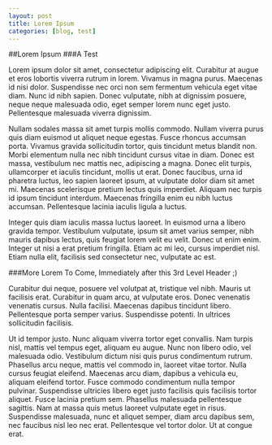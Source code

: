 ```yaml
---
layout: post
title: Lorem Ipsum
categories: [blog, test]
---
```


##Lorem Ipsum
###A Test

Lorem ipsum dolor sit amet, consectetur adipiscing elit. Curabitur at augue et eros lobortis viverra rutrum in lorem. Vivamus in magna purus. Maecenas id nisi dolor. Suspendisse nec orci non sem fermentum vehicula eget vitae diam. Nunc id nibh sapien. Donec vulputate, nibh at dignissim posuere, neque neque malesuada odio, eget semper lorem nunc eget justo. Pellentesque malesuada viverra dignissim.

Nullam sodales massa sit amet turpis mollis commodo. Nullam viverra purus quis diam euismod ut aliquet neque egestas. Fusce rhoncus accumsan porta. Vivamus gravida sollicitudin tortor, quis tincidunt metus blandit non. Morbi elementum nulla nec nibh tincidunt cursus vitae in diam. Donec est massa, vestibulum nec mattis nec, adipiscing a magna. Donec elit turpis, ullamcorper et iaculis tincidunt, mollis ut erat. Donec faucibus, urna id pharetra luctus, leo sapien laoreet ipsum, at vulputate dolor diam sit amet mi. Maecenas scelerisque pretium lectus quis imperdiet. Aliquam nec turpis id ipsum tincidunt interdum. Maecenas fringilla enim eu nibh luctus accumsan. Pellentesque lacinia iaculis ligula a luctus.

Integer quis diam iaculis massa luctus laoreet. In euismod urna a libero gravida tempor. Vestibulum vulputate, ipsum sit amet varius semper, nibh mauris dapibus lectus, quis feugiat lorem velit eu velit. Donec ut enim enim. Integer ut nisi a erat pretium fringilla. Etiam ac mi leo, cursus imperdiet nisl. Etiam nulla elit, facilisis sed consectetur nec, vulputate ac est.

###More Lorem To Come, Immediately after this 3rd Level Header ;)

Curabitur dui neque, posuere vel volutpat at, tristique vel nibh. Mauris ut facilisis erat. Curabitur in quam arcu, at vulputate eros. Donec venenatis venenatis cursus. Nulla facilisi. Maecenas dapibus tincidunt libero. Pellentesque porta semper varius. Suspendisse potenti. In ultrices sollicitudin facilisis.

Ut id tempor justo. Nunc aliquam viverra tortor eget convallis. Nam turpis nisl, mattis vel tempus eget, aliquam eu augue. Nunc non libero odio, vel malesuada odio. Vestibulum dictum nisi quis purus condimentum rutrum. Phasellus arcu neque, mattis vel commodo in, laoreet vitae tortor. Nulla cursus feugiat eleifend. Maecenas arcu diam, dapibus a vehicula eu, aliquam eleifend tortor. Fusce commodo condimentum nulla tempor pulvinar. Suspendisse ultricies libero eget justo facilisis quis facilisis tortor aliquet. Fusce lacinia pretium sem. Phasellus malesuada pellentesque sagittis. Nam at massa quis metus laoreet vulputate eget in risus. Suspendisse malesuada, nunc et aliquet semper, diam arcu dapibus sem, nec faucibus nisl leo nec erat. Pellentesque vel tortor dolor. Ut at congue erat.